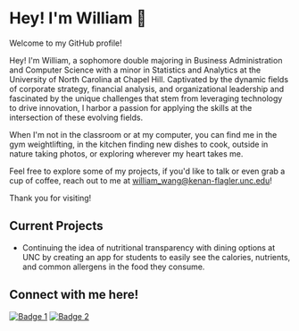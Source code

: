 # Hey! I'm William 👋


Welcome to my GitHub profile!

Hey! I'm William, a sophomore double majoring in Business Administration and Computer Science with a minor in Statistics and Analytics at the University of North Carolina at Chapel Hill. Captivated by the dynamic fields of corporate strategy, financial analysis, and organizational leadership and fascinated by the unique challenges that stem from leveraging technology to drive innovation, I harbor a passion for applying the skills at the intersection of these evolving fields.

When I'm not in the classroom or at my computer, you can find me in the gym weightlifting, in the kitchen finding new dishes to cook, outside in nature taking photos, or exploring wherever my heart takes me. 

Feel free to explore some of my projects, if you'd like to talk or even grab a cup of coffee, reach out to me at william_wang@kenan-flagler.unc.edu!

Thank you for visiting!
 
## Current Projects

- Continuing the idea of nutritional transparency with dining options at UNC by creating an app for students to easily see the calories, nutrients, and common allergens in the food they consume.


## Connect with me here!
<p align="left">
 <a href="https://www.linkedin.com/in/wmwang52/"><img src="https://img.shields.io/badge/LinkedIn-0077B5?style=for-the-badge&logo=linkedin&logoColor=white" alt="Badge 1"></a>
<a href="https://devpost.com/wmwang52"><img src="https://img.shields.io/badge/Devpost-003E54?style=for-the-badge&logo=Devpost&logoColor=white" alt="Badge 2"></a>
</p>

